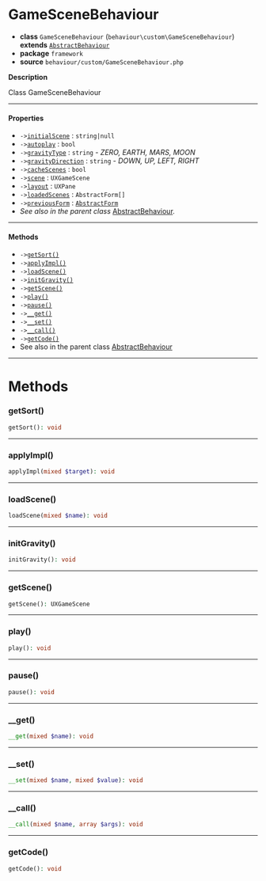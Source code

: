 # GameSceneBehaviour

- **class** `GameSceneBehaviour` (`behaviour\custom\GameSceneBehaviour`) **extends** [`AbstractBehaviour`](https://github.com/jphp-compiler/develnext/blob/master/dn-app-framework/api-docs/classes/php/gui/framework/behaviour/custom/AbstractBehaviour.md)
- **package** `framework`
- **source** `behaviour/custom/GameSceneBehaviour.php`

**Description**

Class GameSceneBehaviour

---

#### Properties

- `->`[`initialScene`](#prop-initialscene) : `string|null`
- `->`[`autoplay`](#prop-autoplay) : `bool`
- `->`[`gravityType`](#prop-gravitytype) : `string` - _ZERO, EARTH, MARS, MOON_
- `->`[`gravityDirection`](#prop-gravitydirection) : `string` - _DOWN, UP, LEFT, RIGHT_
- `->`[`cacheScenes`](#prop-cachescenes) : `bool`
- `->`[`scene`](#prop-scene) : `UXGameScene`
- `->`[`layout`](#prop-layout) : `UXPane`
- `->`[`loadedScenes`](#prop-loadedscenes) : `AbstractForm[]`
- `->`[`previousForm`](#prop-previousform) : [`AbstractForm`](https://github.com/jphp-compiler/develnext/blob/master/dn-app-framework/api-docs/classes/php/gui/framework/AbstractForm.md)
- *See also in the parent class* [AbstractBehaviour](https://github.com/jphp-compiler/develnext/blob/master/dn-app-framework/api-docs/classes/php/gui/framework/behaviour/custom/AbstractBehaviour.md).

---

#### Methods

- `->`[`getSort()`](#method-getsort)
- `->`[`applyImpl()`](#method-applyimpl)
- `->`[`loadScene()`](#method-loadscene)
- `->`[`initGravity()`](#method-initgravity)
- `->`[`getScene()`](#method-getscene)
- `->`[`play()`](#method-play)
- `->`[`pause()`](#method-pause)
- `->`[`__get()`](#method-__get)
- `->`[`__set()`](#method-__set)
- `->`[`__call()`](#method-__call)
- `->`[`getCode()`](#method-getcode)
- See also in the parent class [AbstractBehaviour](https://github.com/jphp-compiler/develnext/blob/master/dn-app-framework/api-docs/classes/php/gui/framework/behaviour/custom/AbstractBehaviour.md)

---
# Methods

<a name="method-getsort"></a>

### getSort()
```php
getSort(): void
```

---

<a name="method-applyimpl"></a>

### applyImpl()
```php
applyImpl(mixed $target): void
```

---

<a name="method-loadscene"></a>

### loadScene()
```php
loadScene(mixed $name): void
```

---

<a name="method-initgravity"></a>

### initGravity()
```php
initGravity(): void
```

---

<a name="method-getscene"></a>

### getScene()
```php
getScene(): UXGameScene
```

---

<a name="method-play"></a>

### play()
```php
play(): void
```

---

<a name="method-pause"></a>

### pause()
```php
pause(): void
```

---

<a name="method-__get"></a>

### __get()
```php
__get(mixed $name): void
```

---

<a name="method-__set"></a>

### __set()
```php
__set(mixed $name, mixed $value): void
```

---

<a name="method-__call"></a>

### __call()
```php
__call(mixed $name, array $args): void
```

---

<a name="method-getcode"></a>

### getCode()
```php
getCode(): void
```